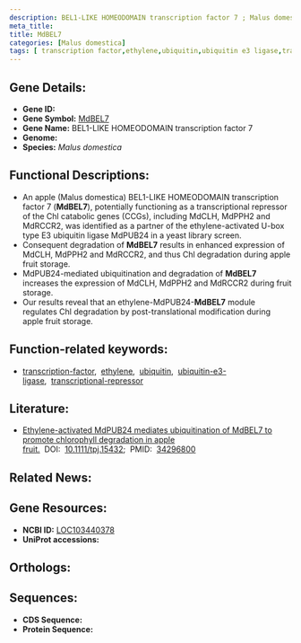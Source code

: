```yaml
---
description: BEL1-LIKE HOMEODOMAIN transcription factor 7 ; Malus domestica
meta_title:
title: MdBEL7
categories: [Malus domestica]
tags: [ transcription factor,ethylene,ubiquitin,ubiquitin e3 ligase,transcriptional repressor ]
---
```


## Gene Details:
- **Gene ID:** []()
- **Gene Symbol:** <u>MdBEL7</u>
- **Gene Name:** BEL1-LIKE HOMEODOMAIN transcription factor 7
- **Genome:** []()
- **Species:** *Malus domestica*

## Functional Descriptions:
   - An apple (Malus domestica) BEL1-LIKE HOMEODOMAIN transcription factor 7 (**MdBEL7**), potentially functioning as a transcriptional repressor of the Chl catabolic genes (CCGs), including MdCLH, MdPPH2 and MdRCCR2, was identified as a partner of the ethylene-activated U-box type E3 ubiquitin ligase MdPUB24 in a yeast library screen.
   - Consequent degradation of **MdBEL7** results in enhanced expression of MdCLH, MdPPH2 and MdRCCR2, and thus Chl degradation during apple fruit storage.
   - MdPUB24-mediated ubiquitination and degradation of **MdBEL7** increases the expression of MdCLH, MdPPH2 and MdRCCR2 during fruit storage.
   - Our results reveal that an ethylene-MdPUB24-**MdBEL7** module regulates Chl degradation by post-translational modification during apple fruit storage.

## Function-related keywords:
   - [transcription-factor](/tags/transcription-factor/),&nbsp;&nbsp;[ethylene](/tags/ethylene/),&nbsp;&nbsp;[ubiquitin](/tags/ubiquitin/),&nbsp;&nbsp;[ubiquitin-e3-ligase](/tags/ubiquitin-e3-ligase/),&nbsp;&nbsp;[transcriptional-repressor](/tags/transcriptional-repressor/)

## Literature:
   - [Ethylene-activated MdPUB24 mediates ubiquitination of MdBEL7 to promote chlorophyll degradation in apple fruit.](https://doi.org/10.1111/tpj.15432)&nbsp;&nbsp;DOI:&nbsp;&nbsp;[10.1111/tpj.15432](https://doi.org/10.1111/tpj.15432);&nbsp;&nbsp;PMID:&nbsp;&nbsp;[34296800](https://pubmed.ncbi.nlm.nih.gov/34296800/)

## Related News:

## Gene Resources:
- **NCBI ID:**  [LOC103440378](https://www.ncbi.nlm.nih.gov/gene/?term=LOC103440378)
- **UniProt accessions:**  [](https://www.uniprot.org/uniprotkb//entry)

## Orthologs:

## Sequences:
- **CDS Sequence:**
- **Protein Sequence:**
